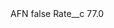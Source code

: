 <?xml version="1.0" encoding="UTF-8"?>
<CustomMetadata xmlns="http://soap.sforce.com/2006/04/metadata" xmlns:xsi="http://www.w3.org/2001/XMLSchema-instance" xmlns:xsd="http://www.w3.org/2001/XMLSchema">
    <label>AFN</label>
    <protected>false</protected>
    <values>
        <field>Rate__c</field>
        <value xsi:type="xsd:double">77.0</value>
    </values>
</CustomMetadata>
